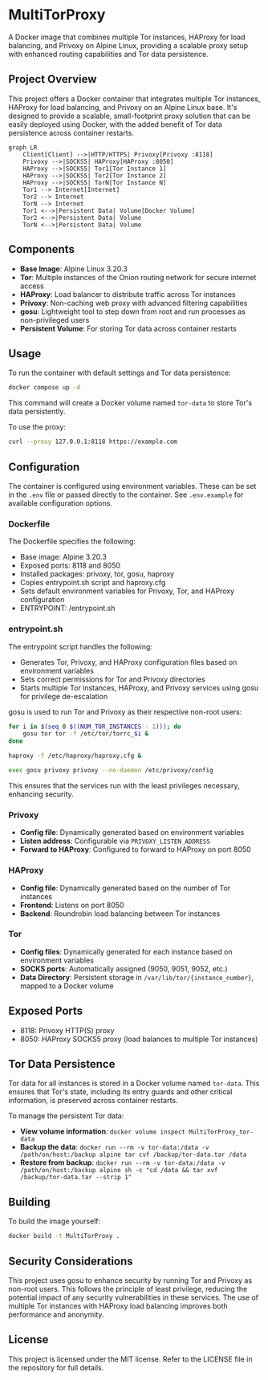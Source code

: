 # MultiTorProxy

A Docker image that combines multiple Tor instances, HAProxy for load balancing, and Privoxy on Alpine Linux, providing a scalable proxy setup with enhanced routing capabilities and Tor data persistence.

## Project Overview

This project offers a Docker container that integrates multiple Tor instances, HAProxy for load balancing, and Privoxy on an Alpine Linux base. It's designed to provide a scalable, small-footprint proxy solution that can be easily deployed using Docker, with the added benefit of Tor data persistence across container restarts.

```mermaid
graph LR
    Client[Client] -->|HTTP/HTTPS| Privoxy[Privoxy :8118]
    Privoxy -->|SOCKS5| HAProxy[HAProxy :8050]
    HAProxy -->|SOCKS5| Tor1[Tor Instance 1]
    HAProxy -->|SOCKS5| Tor2[Tor Instance 2]
    HAProxy -->|SOCKS5| TorN[Tor Instance N]
    Tor1 --> Internet[Internet]
    Tor2 --> Internet
    TorN --> Internet
    Tor1 <-->|Persistent Data| Volume[Docker Volume]
    Tor2 <-->|Persistent Data| Volume
    TorN <-->|Persistent Data| Volume
```

## Components

- **Base Image**: Alpine Linux 3.20.3
- **Tor**: Multiple instances of the Onion routing network for secure internet access
- **HAProxy**: Load balancer to distribute traffic across Tor instances
- **Privoxy**: Non-caching web proxy with advanced filtering capabilities
- **gosu**: Lightweight tool to step down from root and run processes as non-privileged users
- **Persistent Volume**: For storing Tor data across container restarts

## Usage

To run the container with default settings and Tor data persistence:

```bash
docker compose up -d
```

This command will create a Docker volume named `tor-data` to store Tor's data persistently.

To use the proxy:

```bash
curl --proxy 127.0.0.1:8118 https://example.com
```

## Configuration

The container is configured using environment variables. These can be set in the `.env` file or passed directly to the container. See `.env.example` for available configuration options.

### Dockerfile

The Dockerfile specifies the following:

- Base image: Alpine 3.20.3
- Exposed ports: 8118 and 8050
- Installed packages: privoxy, tor, gosu, haproxy
- Copies entrypoint.sh script and haproxy.cfg
- Sets default environment variables for Privoxy, Tor, and HAProxy configuration
- ENTRYPOINT: /entrypoint.sh

### entrypoint.sh

The entrypoint script handles the following:

- Generates Tor, Privoxy, and HAProxy configuration files based on environment variables
- Sets correct permissions for Tor and Privoxy directories
- Starts multiple Tor instances, HAProxy, and Privoxy services using gosu for privilege de-escalation

gosu is used to run Tor and Privoxy as their respective non-root users:

```sh
for i in $(seq 0 $((NUM_TOR_INSTANCES - 1))); do
    gosu tor tor -f /etc/tor/torrc_$i &
done

haproxy -f /etc/haproxy/haproxy.cfg &

exec gosu privoxy privoxy --no-daemon /etc/privoxy/config
```

This ensures that the services run with the least privileges necessary, enhancing security.

### Privoxy

- **Config file**: Dynamically generated based on environment variables
- **Listen address**: Configurable via `PRIVOXY_LISTEN_ADDRESS`
- **Forward to HAProxy**: Configured to forward to HAProxy on port 8050

### HAProxy

- **Config file**: Dynamically generated based on the number of Tor instances
- **Frontend**: Listens on port 8050
- **Backend**: Roundrobin load balancing between Tor instances

### Tor

- **Config files**: Dynamically generated for each instance based on environment variables
- **SOCKS ports**: Automatically assigned (9050, 9051, 9052, etc.)
- **Data Directory**: Persistent storage in `/var/lib/tor/{instance_number}`, mapped to a Docker volume

## Exposed Ports

- 8118: Privoxy HTTP(S) proxy
- 8050: HAProxy SOCKS5 proxy (load balances to multiple Tor instances)

## Tor Data Persistence

Tor data for all instances is stored in a Docker volume named `tor-data`. This ensures that Tor's state, including its entry guards and other critical information, is preserved across container restarts.

To manage the persistent Tor data:

- **View volume information**: `docker volume inspect MultiTorProxy_tor-data`
- **Backup the data**: `docker run --rm -v tor-data:/data -v /path/on/host:/backup alpine tar cvf /backup/tor-data.tar /data`
- **Restore from backup**: `docker run --rm -v tor-data:/data -v /path/on/host:/backup alpine sh -c "cd /data && tar xvf /backup/tor-data.tar --strip 1"`

## Building

To build the image yourself:

```bash
docker build -t MultiTorProxy .
```

## Security Considerations

This project uses gosu to enhance security by running Tor and Privoxy as non-root users. This follows the principle of least privilege, reducing the potential impact of any security vulnerabilities in these services. The use of multiple Tor instances with HAProxy load balancing improves both performance and anonymity.

## License

This project is licensed under the MIT license. Refer to the LICENSE file in the repository for full details.
